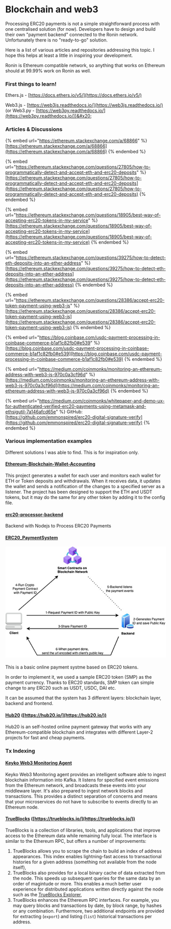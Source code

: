 # Blockchain and web3

Processing ERC20 payments is not a simple straightforward process with one centralised solution (for now). Developers have to design and build their own "payment backend" connected to the Ronin network. Unfortunately there is no "ready-to-go" solution.

Here is a list of various articles and repositories addressing this topic. I hope this helps at least a little in inspiring your development.

Ronin is Ethereum compatible network, so anything that works on Ethereum should at 99.99% work on Ronin as well.

### First things to learn!

Ethers.js - [https://docs.ethers.io/v5/](https://docs.ethers.io/v5/)

Web3.js - [https://web3js.readthedocs.io/](https://web3js.readthedocs.io/) (or Web3.py - [https://web3py.readthedocs.io/](https://web3py.readthedocs.io/))&#x20;

### Articles & Discussions

{% embed url="https://ethereum.stackexchange.com/a/68866" %}
[https://ethereum.stackexchange.com/a/68866](https://ethereum.stackexchange.com/a/68866)
{% endembed %}

{% embed url="https://ethereum.stackexchange.com/questions/27805/how-to-programmatically-detect-and-accept-eth-and-erc20-deposits" %}
[https://ethereum.stackexchange.com/questions/27805/how-to-programmatically-detect-and-accept-eth-and-erc20-deposits](https://ethereum.stackexchange.com/questions/27805/how-to-programmatically-detect-and-accept-eth-and-erc20-deposits)
{% endembed %}

{% embed url="https://ethereum.stackexchange.com/questions/18905/best-way-of-accepting-erc20-tokens-in-my-service" %}
[https://ethereum.stackexchange.com/questions/18905/best-way-of-accepting-erc20-tokens-in-my-service](https://ethereum.stackexchange.com/questions/18905/best-way-of-accepting-erc20-tokens-in-my-service)
{% endembed %}

{% embed url="https://ethereum.stackexchange.com/questions/39275/how-to-detect-eth-deposits-into-an-ether-address" %}
[https://ethereum.stackexchange.com/questions/39275/how-to-detect-eth-deposits-into-an-ether-address](https://ethereum.stackexchange.com/questions/39275/how-to-detect-eth-deposits-into-an-ether-address)
{% endembed %}

{% embed url="https://ethereum.stackexchange.com/questions/28386/accept-erc20-token-payment-using-web3-js" %}
[https://ethereum.stackexchange.com/questions/28386/accept-erc20-token-payment-using-web3-js](https://ethereum.stackexchange.com/questions/28386/accept-erc20-token-payment-using-web3-js)
{% endembed %}

{% embed url="https://blog.coinbase.com/usdc-payment-processing-in-coinbase-commerce-b1af1c82fb0#e539" %}
[https://blog.coinbase.com/usdc-payment-processing-in-coinbase-commerce-b1af1c82fb0#e539](https://blog.coinbase.com/usdc-payment-processing-in-coinbase-commerce-b1af1c82fb0#e539)
{% endembed %}

{% embed url="https://medium.com/coinmonks/monitoring-an-ethereum-address-with-web3-js-970c0a3cf96d" %}
[https://medium.com/coinmonks/monitoring-an-ethereum-address-with-web3-js-970c0a3cf96d](https://medium.com/coinmonks/monitoring-an-ethereum-address-with-web3-js-970c0a3cf96d)
{% endembed %}

{% embed url="https://medium.com/coinmonks/whitepaper-and-demo-ux-for-authenticated-verified-erc20-payments-using-metamask-and-ethsigutil-7a146afcd65e" %}
GitHub: [https://github.com/emmonspired/erc20-digital-signature-verify](https://github.com/emmonspired/erc20-digital-signature-verify)
{% endembed %}

### Various implementation examples

Different solutions I was able to find. This is for inspiration only.

#### [**Ethereum-Blockchain-Wallet-Accounting**](https://github.com/remeshx/Ethereum-Blockchain-Wallet-Accounting)

This project generates a wallet for each user and monitors each wallet for ETH or Token deposits and withdrawals. When it receives data, it updates the wallet and sends a notification of the changes to a specified server as a listener. The project has been designed to support the ETH and USDT tokens, but it may do the same for any other token by adding it to the config file.

#### [**erc20-processor-backend**](https://github.com/deelesisuanu/erc20-processor-backend)

Backend with Nodejs to Process ERC20 Payments

#### [**ERC20\_PaymentSystem**](https://github.com/salihcemil/ERC20\_PaymentSystem)

#### ![](../.gitbook/assets/image.png)

This is a basic online payment systme based on ERC20 tokens.

In order to implement it, we used a sample ERC20 token (SMP) as the payment currency. Thanks to ERC20 standards, SMP token can simple change to any ERC20 such as USDT, USDC, DAI etc.

It can be assumed that the system has 3 different layers: blockchain layer, backend and frontend.

#### [Hub20](https://hub20.io/) ([https://hub20.io/](https://hub20.io/))

Hub20 is an self-hosted online payment gateway that works with any Ethereum-compatible blockchain and integrates with different Layer-2 projects for fast and cheap payments.

###

### Tx Indexing

#### [Keyko Web3 Monitoring Agent](https://github.com/keyko-io/web3-monitoring-agent)

Keyko Web3 Monitoring agent provides an intelligent software able to ingest blockchain information into Kafka. It listens for specified event emissions from the Ethereum network, and broadcasts these events into your middleware layer. It's also prepared to ingest network blocks and transactions. This provides a distinct separation of concerns and means that your microservices do not have to subscribe to events directly to an Ethereum node.

#### [TrueBlocks](https://github.com/trueblocks/trueblocks-core) ([https://trueblocks.io/](https://trueblocks.io/))

TrueBlocks is a collection of libraries, tools, and applications that improve access to the Ethereum data while remaining fully local. The interface is similar to the Ethereum RPC, but offers a number of improvements:

1. TrueBlocks allows you to scrape the chain to build an index of address appearances. This index enables lightning-fast access to transactional histories for a given address (something not available from the node itself),
2. TrueBlocks also provides for a local binary cache of data extracted from the node. This speeds up subsequent queries for the same data by an order of magintude or more. This enables a much better user experience for distributed applications written directly against the node such as the [TrueBlocks Explorer](https://github.com/TrueBlocks/trueblocks-explorer),
3. TrueBlocks enhances the Ethereum RPC interfaces. For example, you may query blocks and transactions by date, by block range, by hashes or any combination. Furthermore, two additional endpoints are provided for extracting (`export`) and listing (`list`) historical transactions per address.
